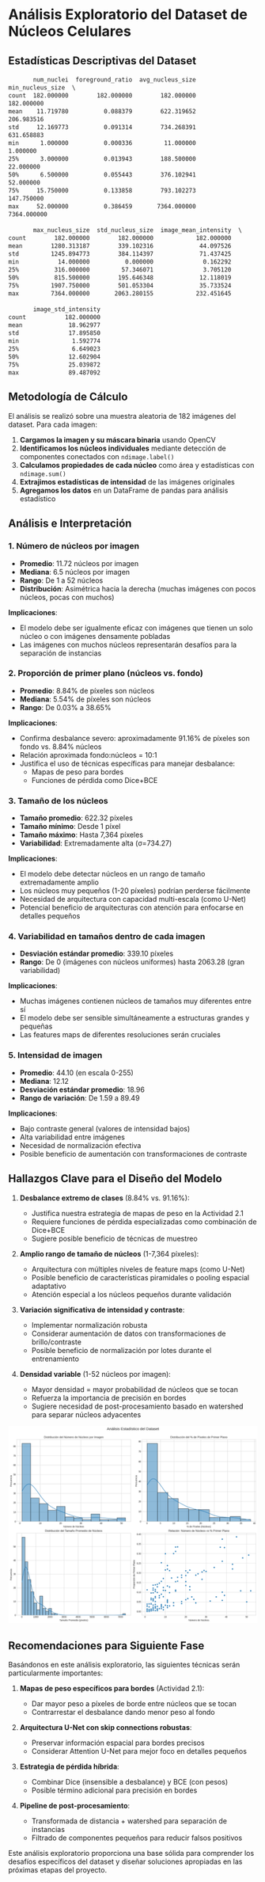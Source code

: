 # Análisis Exploratorio del Dataset de Núcleos Celulares

## Estadísticas Descriptivas del Dataset

```
       num_nuclei  foreground_ratio  avg_nucleus_size  min_nucleus_size  \
count  182.000000        182.000000        182.000000        182.000000   
mean    11.719780          0.088379        622.319652        206.983516   
std     12.169773          0.091314        734.268391        631.658883   
min      1.000000          0.000336         11.000000          1.000000   
25%      3.000000          0.013943        188.500000         22.000000   
50%      6.500000          0.055443        376.102941         52.000000   
75%     15.750000          0.133858        793.102273        147.750000   
max     52.000000          0.386459       7364.000000       7364.000000   

       max_nucleus_size  std_nucleus_size  image_mean_intensity  \
count        182.000000        182.000000            182.000000   
mean        1280.313187        339.102316             44.097526   
std         1245.894773        384.114397             71.437425   
min           14.000000          0.000000              0.162292   
25%          316.000000         57.346071              3.705120   
50%          815.500000        195.646348             12.118019   
75%         1907.750000        501.053304             35.733524   
max         7364.000000       2063.280155            232.451645   

       image_std_intensity  
count           182.000000  
mean             18.962977  
std              17.895850  
min               1.592774  
25%               6.649023  
50%              12.602904  
75%              25.039872  
max              89.487092
```

## Metodología de Cálculo

El análisis se realizó sobre una muestra aleatoria de 182 imágenes del dataset. Para cada imagen:

1. **Cargamos la imagen y su máscara binaria** usando OpenCV
2. **Identificamos los núcleos individuales** mediante detección de componentes conectados con `ndimage.label()`
3. **Calculamos propiedades de cada núcleo** como área y estadísticas con `ndimage.sum()`
4. **Extrajimos estadísticas de intensidad** de las imágenes originales
5. **Agregamos los datos** en un DataFrame de pandas para análisis estadístico

## Análisis e Interpretación

### 1. Número de núcleos por imagen

- **Promedio**: 11.72 núcleos por imagen
- **Mediana**: 6.5 núcleos por imagen
- **Rango**: De 1 a 52 núcleos
- **Distribución**: Asimétrica hacia la derecha (muchas imágenes con pocos núcleos, pocas con muchos)

**Implicaciones**:
- El modelo debe ser igualmente eficaz con imágenes que tienen un solo núcleo o con imágenes densamente pobladas
- Las imágenes con muchos núcleos representarán desafíos para la separación de instancias

### 2. Proporción de primer plano (núcleos vs. fondo)

- **Promedio**: 8.84% de píxeles son núcleos
- **Mediana**: 5.54% de píxeles son núcleos
- **Rango**: De 0.03% a 38.65%

**Implicaciones**:
- Confirma desbalance severo: aproximadamente 91.16% de píxeles son fondo vs. 8.84% núcleos
- Relación aproximada fondo:núcleos = 10:1
- Justifica el uso de técnicas específicas para manejar desbalance:
  - Mapas de peso para bordes
  - Funciones de pérdida como Dice+BCE

### 3. Tamaño de los núcleos

- **Tamaño promedio**: 622.32 píxeles
- **Tamaño mínimo**: Desde 1 píxel
- **Tamaño máximo**: Hasta 7,364 píxeles
- **Variabilidad**: Extremadamente alta (σ=734.27)

**Implicaciones**:
- El modelo debe detectar núcleos en un rango de tamaño extremadamente amplio
- Los núcleos muy pequeños (1-20 píxeles) podrían perderse fácilmente
- Necesidad de arquitectura con capacidad multi-escala (como U-Net)
- Potencial beneficio de arquitecturas con atención para enfocarse en detalles pequeños

### 4. Variabilidad en tamaños dentro de cada imagen

- **Desviación estándar promedio**: 339.10 píxeles
- **Rango**: De 0 (imágenes con núcleos uniformes) hasta 2063.28 (gran variabilidad)

**Implicaciones**:
- Muchas imágenes contienen núcleos de tamaños muy diferentes entre sí
- El modelo debe ser sensible simultáneamente a estructuras grandes y pequeñas
- Las features maps de diferentes resoluciones serán cruciales

### 5. Intensidad de imagen

- **Promedio**: 44.10 (en escala 0-255)
- **Mediana**: 12.12
- **Desviación estándar promedio**: 18.96
- **Rango de variación**: De 1.59 a 89.49

**Implicaciones**:
- Bajo contraste general (valores de intensidad bajos)
- Alta variabilidad entre imágenes
- Necesidad de normalización efectiva
- Posible beneficio de aumentación con transformaciones de contraste

## Hallazgos Clave para el Diseño del Modelo

1. **Desbalance extremo de clases** (8.84% vs. 91.16%):
   - Justifica nuestra estrategia de mapas de peso en la Actividad 2.1
   - Requiere funciones de pérdida especializadas como combinación de Dice+BCE
   - Sugiere posible beneficio de técnicas de muestreo

2. **Amplio rango de tamaño de núcleos** (1-7,364 píxeles):
   - Arquitectura con múltiples niveles de feature maps (como U-Net)
   - Posible beneficio de características piramidales o pooling espacial adaptativo
   - Atención especial a los núcleos pequeños durante validación

3. **Variación significativa de intensidad y contraste**:
   - Implementar normalización robusta
   - Considerar aumentación de datos con transformaciones de brillo/contraste
   - Posible beneficio de normalización por lotes durante el entrenamiento

4. **Densidad variable** (1-52 núcleos por imagen):
   - Mayor densidad = mayor probabilidad de núcleos que se tocan
   - Refuerza la importancia de precisión en bordes
   - Sugiere necesidad de post-procesamiento basado en watershed para separar núcleos adyacentes



![alt text](../images/image-stats.png)
## Recomendaciones para Siguiente Fase

Basándonos en este análisis exploratorio, las siguientes técnicas serán particularmente importantes:

1. **Mapas de peso específicos para bordes** (Actividad 2.1):
   - Dar mayor peso a píxeles de borde entre núcleos que se tocan
   - Contrarrestar el desbalance dando menor peso al fondo

2. **Arquitectura U-Net con skip connections robustas**:
   - Preservar información espacial para bordes precisos
   - Considerar Attention U-Net para mejor foco en detalles pequeños

3. **Estrategia de pérdida híbrida**:
   - Combinar Dice (insensible a desbalance) y BCE (con pesos)
   - Posible término adicional para precisión en bordes

4. **Pipeline de post-procesamiento**:
   - Transformada de distancia + watershed para separación de instancias
   - Filtrado de componentes pequeños para reducir falsos positivos

Este análisis exploratorio proporciona una base sólida para comprender los desafíos específicos del dataset y diseñar soluciones apropiadas en las próximas etapas del proyecto.



